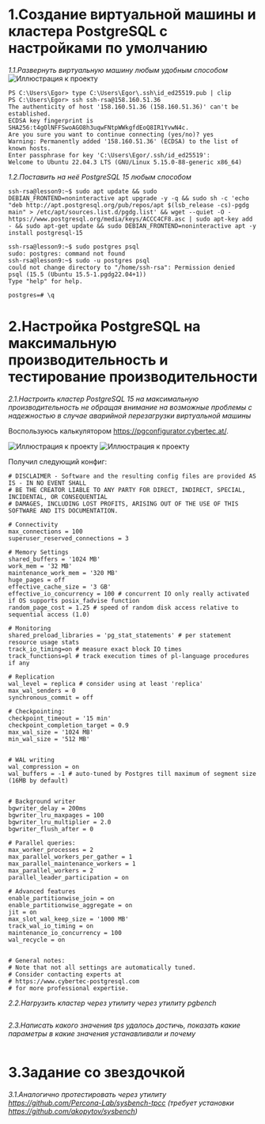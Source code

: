 # 1.Создание виртуальной машины и кластера PostgreSQL с настройками по умолчанию
*1.1.Развернуть виртуальную машину любым удобным способом*
![Иллюстрация к проекту](https://github.com/sadbytrue/egor_sizov_pg_advanced/blob/main/Screenshot_29.png)
```
PS C:\Users\Egor> type C:\Users\Egor\.ssh\id_ed25519.pub | clip
PS C:\Users\Egor> ssh ssh-rsa@158.160.51.36
The authenticity of host '158.160.51.36 (158.160.51.36)' can't be established.
ECDSA key fingerprint is SHA256:t4gOlNFFSwoAGO8h3uqwFNtpWWkgfdEoQ8IR1YvwN4c.
Are you sure you want to continue connecting (yes/no)? yes
Warning: Permanently added '158.160.51.36' (ECDSA) to the list of known hosts.
Enter passphrase for key 'C:\Users\Egor/.ssh/id_ed25519':
Welcome to Ubuntu 22.04.3 LTS (GNU/Linux 5.15.0-88-generic x86_64)
```
*1.2.Поставить на неё PostgreSQL 15 любым способом*
```
ssh-rsa@lesson9:~$ sudo apt update && sudo DEBIAN_FRONTEND=noninteractive apt upgrade -y -q && sudo sh -c 'echo "deb http://apt.postgresql.org/pub/repos/apt $(lsb_release -cs)-pgdg main" > /etc/apt/sources.list.d/pgdg.list' && wget --quiet -O - https://www.postgresql.org/media/keys/ACCC4CF8.asc | sudo apt-key add - && sudo apt-get update && sudo DEBIAN_FRONTEND=noninteractive apt -y install postgresql-15

ssh-rsa@lesson9:~$ sudo postgres psql
sudo: postgres: command not found
ssh-rsa@lesson9:~$ sudo -u postgres psql
could not change directory to "/home/ssh-rsa": Permission denied
psql (15.5 (Ubuntu 15.5-1.pgdg22.04+1))
Type "help" for help.

postgres=# \q
```
# 2.Настройка PostgreSQL на максимальную производительность и тестирование производительности
*2.1.Настроить кластер PostgreSQL 15 на максимальную производительность не обращая внимание на возможные проблемы с надежностью в случае аварийной перезагрузки виртуальной машины*

Воспользуюсь калькулятором https://pgconfigurator.cybertec.at/.

![Иллюстрация к проекту](https://github.com/sadbytrue/egor_sizov_pg_advanced/blob/main/Screenshot_30.png)
![Иллюстрация к проекту](https://github.com/sadbytrue/egor_sizov_pg_advanced/blob/main/Screenshot_31.png)

Получил следующий конфиг:

```
# DISCLAIMER - Software and the resulting config files are provided AS IS - IN NO EVENT SHALL
# BE THE CREATOR LIABLE TO ANY PARTY FOR DIRECT, INDIRECT, SPECIAL, INCIDENTAL, OR CONSEQUENTIAL
# DAMAGES, INCLUDING LOST PROFITS, ARISING OUT OF THE USE OF THIS SOFTWARE AND ITS DOCUMENTATION.

# Connectivity
max_connections = 100
superuser_reserved_connections = 3

# Memory Settings
shared_buffers = '1024 MB'
work_mem = '32 MB'
maintenance_work_mem = '320 MB'
huge_pages = off
effective_cache_size = '3 GB'
effective_io_concurrency = 100 # concurrent IO only really activated if OS supports posix_fadvise function
random_page_cost = 1.25 # speed of random disk access relative to sequential access (1.0)

# Monitoring
shared_preload_libraries = 'pg_stat_statements' # per statement resource usage stats
track_io_timing=on # measure exact block IO times
track_functions=pl # track execution times of pl-language procedures if any

# Replication
wal_level = replica # consider using at least 'replica'
max_wal_senders = 0
synchronous_commit = off

# Checkpointing:
checkpoint_timeout = '15 min'
checkpoint_completion_target = 0.9
max_wal_size = '1024 MB'
min_wal_size = '512 MB'


# WAL writing
wal_compression = on
wal_buffers = -1 # auto-tuned by Postgres till maximum of segment size (16MB by default)


# Background writer
bgwriter_delay = 200ms
bgwriter_lru_maxpages = 100
bgwriter_lru_multiplier = 2.0
bgwriter_flush_after = 0

# Parallel queries:
max_worker_processes = 2
max_parallel_workers_per_gather = 1
max_parallel_maintenance_workers = 1
max_parallel_workers = 2
parallel_leader_participation = on

# Advanced features
enable_partitionwise_join = on
enable_partitionwise_aggregate = on
jit = on
max_slot_wal_keep_size = '1000 MB'
track_wal_io_timing = on
maintenance_io_concurrency = 100
wal_recycle = on


# General notes:
# Note that not all settings are automatically tuned.
# Consider contacting experts at
# https://www.cybertec-postgresql.com
# for more professional expertise.
```
*2.2.Нагрузить кластер через утилиту через утилиту pgbench*
```

```
*2.3.Написать какого значения tps удалось достичь, показать какие параметры в какие значения устанавливали и почему*
```

```
# 3.Задание со звездочкой
*3.1.Аналогично протестировать через утилиту https://github.com/Percona-Lab/sysbench-tpcc (требует установки https://github.com/akopytov/sysbench)*
```

```

